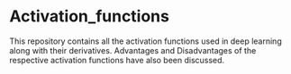 # Activation_functions
This repository contains all the activation functions used in deep learning along with their derivatives. Advantages and Disadvantages of the respective activation functions have also been discussed.

